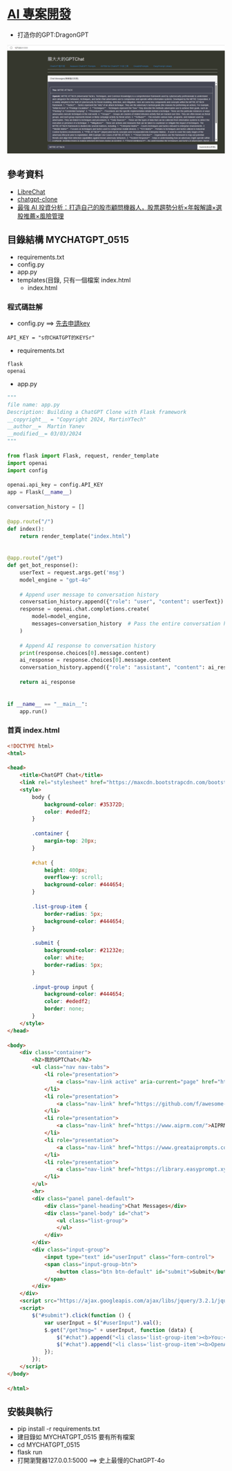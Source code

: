 # [AI 專案開發](AI_Project.md)
  - 打造你的GPT:DragonGPT

![DRAGONGPT.png](../pics/DRAGONGPT.png)

## 參考資料
- [LibreChat](LibreChat)
- [chatgpt-clone](https://github.com/xtekky/chatgpt-clone/tree/main)
- [最強 AI 投資分析：打造自己的股市顧問機器人，股票趨勢分析×年報解讀×選股推薦×風險管理](https://www.tenlong.com.tw/search?utf8=%E2%9C%93&keyword=%E6%8A%95%E8%B3%87%E5%88%86%E6%9E%90)
## 目錄結構 MYCHATGPT_0515
- requirements.txt
- config.py
- app.py
- templates(目錄, 只有一個檔案 index.html
  - index.html 
### 程式碼註解
- config.py  ==> [先去申請key](https://platform.openai.com/api-keys) 
```
API_KEY = "s你CHATGPT的KEYSr"
```
- requirements.txt
```
flask
openai
```
- app.py
```python
"""
file name: app.py
Description: Building a ChatGPT Clone with Flask framework
__copyright__ = "Copyright 2024, MartinYTech"
__author__=  Martin Yanev
__modified__= 03/03/2024
"""

from flask import Flask, request, render_template
import openai
import config

openai.api_key = config.API_KEY
app = Flask(__name__)

conversation_history = []

@app.route("/")
def index():
    return render_template("index.html")


@app.route("/get")
def get_bot_response():
    userText = request.args.get('msg')
    model_engine = "gpt-4o"

    # Append user message to conversation history
    conversation_history.append({"role": "user", "content": userText})
    response = openai.chat.completions.create(
        model=model_engine,
        messages=conversation_history  # Pass the entire conversation history to OpenAI
    )

    # Append AI response to conversation history
    print(response.choices[0].message.content)
    ai_response = response.choices[0].message.content
    conversation_history.append({"role": "assistant", "content": ai_response})

    return ai_response


if __name__ == "__main__":
    app.run()
```

###  首頁 index.html
```html
<!DOCTYPE html>
<html>

<head>
    <title>ChatGPT Chat</title>
    <link rel="stylesheet" href="https://maxcdn.bootstrapcdn.com/bootstrap/3.3.7/css/bootstrap.min.css">
    <style>
        body {
            background-color: #35372D;
            color: #ededf2;
        }

        .container {
            margin-top: 20px;
        }

        #chat {
            height: 400px;
            overflow-y: scroll;
            background-color: #444654;
        }

        .list-group-item {
            border-radius: 5px;
            background-color: #444654;
        }

        .submit {
            background-color: #21232e;
            color: white;
            border-radius: 5px;
        }

        .input-group input {
            background-color: #444654;
            color: #ededf2;
            border: none;
        }
    </style>
</head>

<body>
    <div class="container">
        <h2>我的GPTChat</h2>
        <ul class="nav nav-tabs">
            <li role="presentation">
                <a class="nav-link active" aria-current="page" href="https://www.explainthis.io/zh-hant/chatgpt">ChatGPT提示詞</a>
            </li>
            <li role="presentation">
                <a class="nav-link" href="https://github.com/f/awesome-chatgpt-prompts">Awasom ChatGPT Prompts</a>
            </li>
            <li role="presentation">
                <a class="nav-link" href="https://www.aiprm.com/">AIPRM for ChatGPT 外掛工具</a>
            </li>
            <li role="presentation">
                <a class="nav-link" href="https://www.greataiprompts.com/">GreatAIPrompts</a>
            </li>
            <li role="presentation">
                <a class="nav-link" href="https://library.easyprompt.xyz/">EasyPrompt Library</a>
            </li>
        </ul>
        <hr>
        <div class="panel panel-default">
            <div class="panel-heading">Chat Messages</div>
            <div class="panel-body" id="chat">
                <ul class="list-group">
                </ul>
            </div>
        </div>
        <div class="input-group">
            <input type="text" id="userInput" class="form-control">
            <span class="input-group-btn">
                <button class="btn btn-default" id="submit">Submit</button>
            </span>
        </div>
    </div>
    <script src="https://ajax.googleapis.com/ajax/libs/jquery/3.2.1/jquery.min.js"></script>
    <script>
        $("#submit").click(function () {
            var userInput = $("#userInput").val();
            $.get("/get?msg=" + userInput, function (data) {
                $("#chat").append("<li class='list-group-item'><b>You:</b> " + userInput + "</li>");
                $("#chat").append("<li class='list-group-item'><b>OpenAI:</b> " + data + "</li>");
            });
        });
    </script>
</body>

</html>
```


## 安裝與執行
- pip install -r requirements.txt
- 建目錄如 MYCHATGPT_0515 要有所有檔案
- cd MYCHATGPT_0515
- flask run
- 打開瀏覽器127.0.0.1:5000 ==> 史上最慢的ChatGPT-4o
